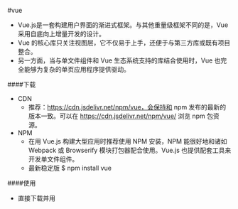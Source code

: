 #vue
 - Vue.js是一套构建用户界面的渐进式框架。与其他重量级框架不同的是，Vue 采用自底向上增量开发的设计。
 - Vue 的核心库只关注视图层，它不仅易于上手，还便于与第三方库或既有项目整合。
 - 另一方面，当与单文件组件和 Vue 生态系统支持的库结合使用时，Vue 也完全能够为复杂的单页应用程序提供驱动。

####下载
 - CDN
    + 推荐：https://cdn.jsdelivr.net/npm/vue，会保持和 npm 发布的最新的版本一致。可以在 https://cdn.jsdelivr.net/npm/vue/ 浏览 npm 包资源。
 - NPM
    + 在用 Vue.js 构建大型应用时推荐使用 NPM 安装，NPM 能很好地和诸如 Webpack 或 Browserify 模块打包器配合使用。Vue.js 也提供配套工具来开发单文件组件。
    + 最新稳定版
            $ npm install vue 
            
####使用
 - 直接下载并用 <script> 标签引入，Vue 会被注册为一个全局变量。
    + 开发环境不要用最小压缩版，不然就失去了错误提示和警告!
    + 开发版本包含完整的警告和调试模式
    + 生产版本删除了警告
